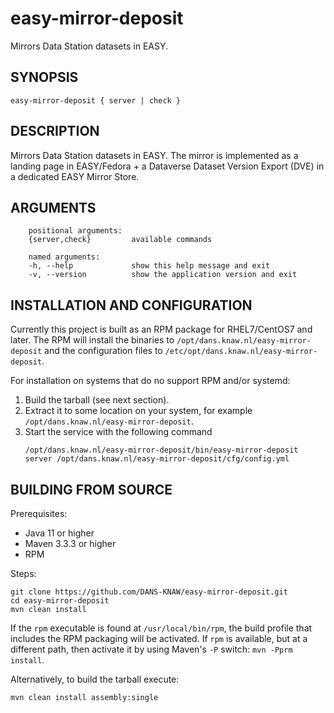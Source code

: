 easy-mirror-deposit
===================
Mirrors Data Station datasets in EASY.

SYNOPSIS
--------

    easy-mirror-deposit { server | check }

DESCRIPTION
-----------
Mirrors Data Station datasets in EASY. The mirror is implemented as a landing page in EASY/Fedora + a Dataverse Dataset Version Export (DVE) in a dedicated EASY
Mirror Store.


ARGUMENTS
---------

        positional arguments:
        {server,check}         available commands
        
        named arguments:
        -h, --help             show this help message and exit
        -v, --version          show the application version and exit

INSTALLATION AND CONFIGURATION
------------------------------
Currently this project is built as an RPM package for RHEL7/CentOS7 and later. The RPM will install the binaries to
`/opt/dans.knaw.nl/easy-mirror-deposit` and the configuration files to `/etc/opt/dans.knaw.nl/easy-mirror-deposit`.

For installation on systems that do no support RPM and/or systemd:

1. Build the tarball (see next section).
2. Extract it to some location on your system, for example `/opt/dans.knaw.nl/easy-mirror-deposit`.
3. Start the service with the following command
   ```
   /opt/dans.knaw.nl/easy-mirror-deposit/bin/easy-mirror-deposit server /opt/dans.knaw.nl/easy-mirror-deposit/cfg/config.yml 
   ```

BUILDING FROM SOURCE
--------------------
Prerequisites:

* Java 11 or higher
* Maven 3.3.3 or higher
* RPM

Steps:

    git clone https://github.com/DANS-KNAW/easy-mirror-deposit.git
    cd easy-mirror-deposit 
    mvn clean install

If the `rpm` executable is found at `/usr/local/bin/rpm`, the build profile that includes the RPM packaging will be activated. If `rpm` is available, but at a
different path, then activate it by using Maven's `-P` switch: `mvn -Pprm install`.

Alternatively, to build the tarball execute:

    mvn clean install assembly:single
